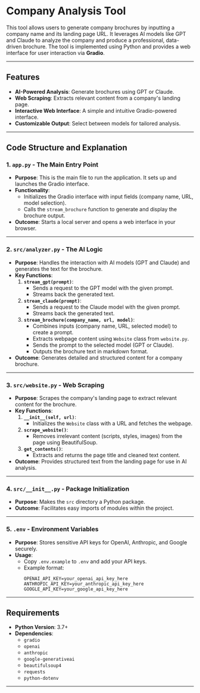 # Company Analysis Tool

This tool allows users to generate company brochures by inputting a company name and its landing page URL. It leverages AI models like GPT and Claude to analyze the company and produce a professional, data-driven brochure. The tool is implemented using Python and provides a web interface for user interaction via **Gradio**.

---

## Features
- **AI-Powered Analysis**: Generate brochures using GPT or Claude.
- **Web Scraping**: Extracts relevant content from a company's landing page.
- **Interactive Web Interface**: A simple and intuitive Gradio-powered interface.
- **Customizable Output**: Select between models for tailored analysis.

---

## Code Structure and Explanation

### 1. `app.py` - The Main Entry Point
- **Purpose**: This is the main file to run the application. It sets up and launches the Gradio interface.
- **Functionality**:
  - Initializes the Gradio interface with input fields (company name, URL, model selection).
  - Calls the `stream_brochure` function to generate and display the brochure output.
- **Outcome**: Starts a local server and opens a web interface in your browser.

---

### 2. `src/analyzer.py` - The AI Logic
- **Purpose**: Handles the interaction with AI models (GPT and Claude) and generates the text for the brochure.
- **Key Functions**:
  1. **`stream_gpt(prompt)`**:
     - Sends a request to the GPT model with the given prompt.
     - Streams back the generated text.
  2. **`stream_claude(prompt)`**:
     - Sends a request to the Claude model with the given prompt.
     - Streams back the generated text.
  3. **`stream_brochure(company_name, url, model)`**:
     - Combines inputs (company name, URL, selected model) to create a prompt.
     - Extracts webpage content using `Website` class from `website.py`.
     - Sends the prompt to the selected model (GPT or Claude).
     - Outputs the brochure text in markdown format.
- **Outcome**: Generates detailed and structured content for a company brochure.

---

### 3. `src/website.py` - Web Scraping
- **Purpose**: Scrapes the company's landing page to extract relevant content for the brochure.
- **Key Functions**:
  1. **`__init__(self, url)`**:
     - Initializes the `Website` class with a URL and fetches the webpage.
  2. **`scrape_website()`**:
     - Removes irrelevant content (scripts, styles, images) from the page using BeautifulSoup.
  3. **`get_contents()`**:
     - Extracts and returns the page title and cleaned text content.
- **Outcome**: Provides structured text from the landing page for use in AI analysis.

---

### 4. `src/__init__.py` - Package Initialization
- **Purpose**: Makes the `src` directory a Python package.
- **Outcome**: Facilitates easy imports of modules within the project.

---

### 5. `.env` - Environment Variables
- **Purpose**: Stores sensitive API keys for OpenAI, Anthropic, and Google securely.
- **Usage**:
  - Copy `.env.example` to `.env` and add your API keys.
  - Example format:
    ```plaintext
    OPENAI_API_KEY=your_openai_api_key_here
    ANTHROPIC_API_KEY=your_anthropic_api_key_here
    GOOGLE_API_KEY=your_google_api_key_here
    ```

---

## Requirements

- **Python Version**: 3.7+
- **Dependencies**:
  - `gradio`
  - `openai`
  - `anthropic`
  - `google-generativeai`
  - `beautifulsoup4`
  - `requests`
  - `python-dotenv`

---

